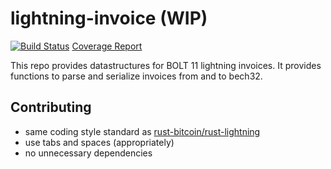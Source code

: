 # lightning-invoice (WIP)
[![Build Status](https://travis-ci.org/rust-bitcoin/rust-lightning-invoice.svg?branch=master)](https://travis-ci.org/rust-bitcoin/rust-lightning-invoice)
[Coverage Report](https://rust-bitcoin.github.io/rust-lightning-invoice/target/kcov/merged/)

This repo provides datastructures for BOLT 11 lightning invoices.
It provides functions to parse and serialize invoices from and to bech32.

## Contributing
* same coding style standard as [rust-bitcoin/rust-lightning](https://github.com/rust-bitcoin/rust-lightning)
* use tabs and spaces (appropriately)
* no unnecessary dependencies